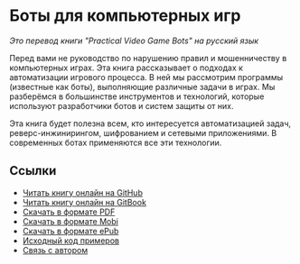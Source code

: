 # Боты для компьютерных игр

*Это перевод книги "Practical Video Game Bots" на русский язык*

Перед вами не руководство по нарушению правил и мошенничеству в компьютерных играх. Эта книга рассказывает о подходах к автоматизации игрового процесса. В ней мы рассмотрим программы (известные как боты), выполняющие различные задачи в играх. Мы разберёмся в большинстве инструментов и технологий, которые используют разработчики ботов и систем защиты от них.

Эта книга будет полезна всем, кто интересуется автоматизацией задач, реверс-инжинирингом, шифрованием и сетевыми приложениями. В современных ботах применяются все эти технологии.

## Ссылки

* [Читать книгу онлайн на GitHub](SUMMARY.md)
* [Читать книгу онлайн на GitBook](https://ellysh.gitbook.io/video-game-bots-ru)
* [Скачать в формате PDF](https://legacy.gitbook.com/download/pdf/book/johntitor/video-game-bots-ru)
* [Скачать в формате Mobi](https://legacy.gitbook.com/download/mobi/book/johntitor/video-game-bots-ru)
* [Скачать в формате ePub](https://legacy.gitbook.com/download/epub/book/johntitor/video-game-bots-ru)
* [Исходный код примеров](https://github.com/ellysh/practical-video-game-bots)
* [Связь с автором](mailto:petrsum@gmail.com)
